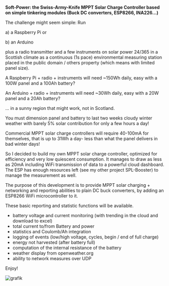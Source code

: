 <b>Soft-Power: the Swiss-Army-Knife MPPT Solar Charge Controller based on simple tinkering modules (Buck DC converters, ESP8266, INA226...)</b>

The challenge might seem simple: Run 

a) a Raspberry Pi or 

b) an Arduino 

plus a radio transmitter and a few instruments on solar power 24/365 in a Scottish climate as a continuous (1s pace) environmental measuring station placed in the public domain / others property (which means with limited panel size).

A Raspberry Pi + radio + instruments will need ~150Wh daily, easy with a 100W panel and a 100Ah battery?

An Arduino + radio + instruments will need ~30Wh daily, easy with a 20W panel and a 20Ah battery?

... in a sunny region that might work, not in Scotland. 

You must dimension panel and battery to last two weeks cloudy winter weather with barely 5% solar contribution for only a few hours a day!

Commercial MPPT solar charge controllers will require 40-100mA for themselves, that is up to 31Wh a day- less than what the panel delivers in bad winter days!

So I decided to build my own MPPT solar charge controller, optimized for efficiency and very low quiescent consumption.
It manages to draw as less as 20mA including WiFi transmission of data to a powerful cloud dashboard.
The ESP has enough resources left (see my other project SPL-Booster) to manage the measurement as well.

The purpose of this development is to provide MPPT solar charging + networking and reporting abilities to plain DC buck converters, by adding an ESP8266 WiFi microcontroller to it.
 
These basic reporting and statistic functions will be available.
- battery voltage and current monitoring (with trending in the cloud and download to excel)
- total current to/from Battery and power
- statistics and Coulomb/Ah integration
- logging of events (low/high voltage, cycles, begin / end of full charge)
- energy not harvested (after battery full)
- computation of the internal resistance of the battery
- weather display from openweather.org
- ability to network measures over UDP

Enjoy!

![grafik](https://user-images.githubusercontent.com/14197155/100760181-c595dd00-33f1-11eb-87bc-8ccab89986ff.png)

